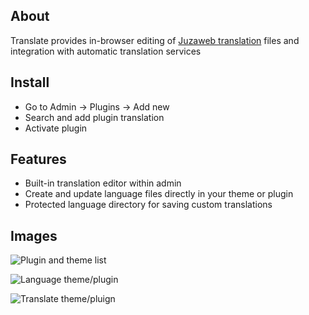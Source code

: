 ## About
Translate provides in-browser editing of [Juzaweb translation](https://juzaweb.com/plugin/translation) files and integration with automatic translation services

## Install
- Go to Admin -> Plugins -> Add new
- Search and add plugin translation
- Activate plugin

## Features
- Built-in translation editor within admin
- Create and update language files directly in your theme or plugin
- Protected language directory for saving custom translations

## Images
![Plugin and theme list](https://i.imgur.com/8ZQil9t.png)

![Language theme/plugin](https://i.imgur.com/IuW9BtR.png)

![Translate theme/pluign](https://i.imgur.com/EnD0j4c.png)
